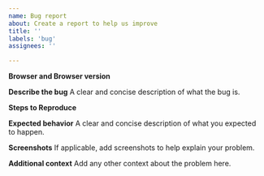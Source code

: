```yaml
---
name: Bug report
about: Create a report to help us improve
title: ''
labels: 'bug'
assignees: ''

---
```

**Browser and Browser version**

**Describe the bug**
A clear and concise description of what the bug is.

**Steps to Reproduce**


**Expected behavior**
A clear and concise description of what you expected to happen.

**Screenshots**
If applicable, add screenshots to help explain your problem.

**Additional context**
Add any other context about the problem here.